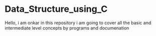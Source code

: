 # Data_Structure_using_C
Hello, i am onkar
in this repository i am going to cover all the basic and intermediate level concepts by programs and documenation
